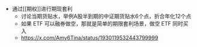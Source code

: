 - 通过[[期权]]进行期现套利
	- 讨论当期货贴水，举例A股半到期的中证期货贴水6个点，折合年化12个点
	- 如果 ETF 可以融券做空，那就是简单的期限套利场景，做空 ETF 同时买入
	- https://x.com/Amy6Tina/status/1930119532443799999